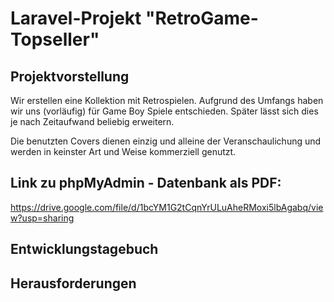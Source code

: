 # Laravel-Projekt "RetroGame-Topseller"

## Projektvorstellung

Wir erstellen eine Kollektion mit Retrospielen. Aufgrund des Umfangs haben wir uns (vorläufig) für Game Boy Spiele entschieden. 
Später lässt sich dies je nach Zeitaufwand beliebig erweitern.

Die benutzten Covers dienen einzig und alleine der Veranschaulichung und werden in keinster Art und Weise kommerziell genutzt. 

## Link zu phpMyAdmin - Datenbank als PDF:

https://drive.google.com/file/d/1bcYM1G2tCqnYrULuAheRMoxi5lbAgabq/view?usp=sharing

## Entwicklungstagebuch



## Herausforderungen
